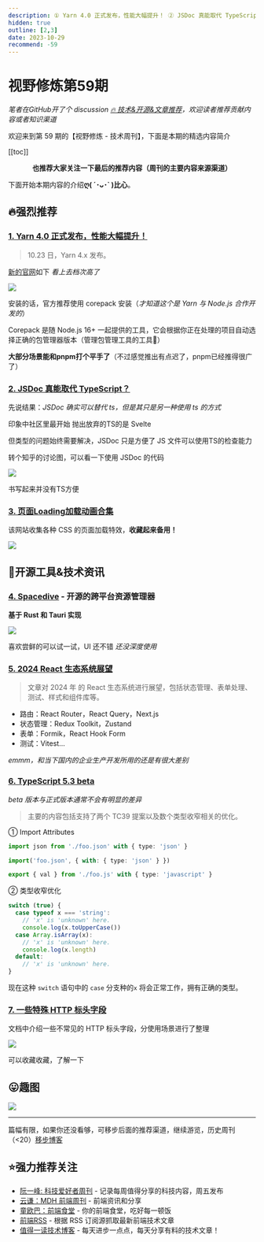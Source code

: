```yaml
---
description: ① Yarn 4.0 正式发布，性能大幅提升！ ② JSDoc 真能取代 TypeScript？ ③ 页面Loading加载动画合集 ④ Spacedive - 开源的跨平台资源管理器 ⑤ 2024 React 生态系统展望 ⑥ TypeScript 5.3 beta ⑦ 一些特殊 HTTP 标头字段
hidden: true
outline: [2,3]
date: 2023-10-29
recommend: -59
---
```


# 视野修炼第59期
*笔者在GitHub开了个 discussion [🔥 技术&开源&文章推荐](https://github.com/ATQQ/sugar-blog/discussions/123)，欢迎读者推荐贡献内容或者知识渠道*

欢迎来到第 59 期的【视野修炼 - 技术周刊】，下面是本期的精选内容简介

[[toc]]

<center>

**​也推荐大家关注一下最后的推荐内容（周刊的主要内容来源渠道）**
</center>

下面开始本期内容的介绍**ღ( ´･ᴗ･` )比心**。
## 🔥强烈推荐
### [1. Yarn 4.0 正式发布，性能大幅提升！](https://mp.weixin.qq.com/s/rVbjLXJ9MubsguTWP-blvg)

>10.23 日，Yarn 4.x 发布。

[新的官网](https://yarnpkg.com/)如下 *看上去档次高了*

![](https://img.cdn.sugarat.top/mdImg/MTY5ODU4NDQ0MzcwNQ==698584443705)

安装的话，官方推荐使用 corepack 安装（*才知道这个是 Yarn 与 Node.js 合作开发的*）

Corepack 是随 Node.js 16+ 一起提供的工具，它会根据你正在处理的项目自动选择正确的包管理器版本（管理包管理工具的工具🤭）

**大部分场景能和pnpm打个平手了**（不过感觉推出有点迟了，pnpm已经推得很广了）

### [2. JSDoc 真能取代 TypeScript？](https://juejin.cn/post/7292437487011856394)

先说结果：*JSDoc 确实可以替代 ts，但是其只是另一种使用 ts 的方式*

印象中社区里最开始 抛出放弃的TS的是 Svelte

但类型的问题始终需要解决，JSDoc 只是方便了 JS 文件可以使用TS的检查能力

转个知乎的讨论图，可以看一下使用 JSDoc 的代码

![](https://img.cdn.sugarat.top/mdImg/MTY5ODU4NjA5NTAyNA==698586095024)

书写起来并没有TS方便

### [3. 页面Loading加载动画合集](https://css-loaders.com/dots/)

该网站收集各种 CSS 的页面加载特效，**收藏起来备用！**

![](https://img.cdn.sugarat.top/mdImg/MTY5ODU4Njc5OTM5Ng==698586799396)

## 🔧开源工具&技术资讯
### [4. Spacedive](https://github.com/spacedriveapp/spacedrive) - 开源的跨平台资源管理器

**基于 Rust 和 Tauri 实现**

![](https://img.cdn.sugarat.top/mdImg/MTY5ODU4Nzg1NzUwNA==698587857504)

喜欢尝鲜的可以试一试，UI 还不错 *还没深度使用*

### [5. 2024 React 生态系统展望](https://dev.to/avinashvagh/react-ecosystem-in-2024-418k)
>文章对 2024 年 的 React 生态系统进行展望，包括状态管理、表单处理、测试、样式和组件库等。

* 路由：React Router，React Query，Next.js
* 状态管理：Redux Toolkit，Zustand
* 表单：Formik，React Hook Form
* 测试：Vitest...

*emmm，和当下国内的企业生产开发所用的还是有很大差别*

### [6. TypeScript 5.3 beta](https://juejin.cn/post/7286750827895996431?searchId=202310292206173560BB3DCAE3BC82A2BC)

*beta 版本与正式版本通常不会有明显的差异*

>主要的内容包括支持了两个 TC39 提案以及数个类型收窄相关的优化。

① Import Attributes

```ts
import json from './foo.json' with { type: 'json' }

import('foo.json', { with: { type: 'json' } })

export { val } from './foo.js' with { type: 'javascript' }
```

② 类型收窄优化

```ts
switch (true) {
  case typeof x === 'string':
    // 'x' is 'unknown' here.
    console.log(x.toUpperCase())
  case Array.isArray(x):
    // 'x' is 'unknown' here.
    console.log(x.length)
  default:
    // 'x' is 'unknown' here.
}
```
现在这种 `switch` 语句中的 `case` 分支种的`x` 将会正常工作，拥有正确的类型。

### [7. 一些特殊 HTTP 标头字段](https://book.hacktricks.xyz/network-services-pentesting/pentesting-web/special-http-headers)
文档中介绍一些不常见的 HTTP 标头字段，分使用场景进行了整理

![](https://img.cdn.sugarat.top/mdImg/MTY5ODU4NzMxNzA5NQ==698587317095)

可以收藏收藏，了解一下

## 😛趣图

![](https://img.cdn.sugarat.top/mdImg/MTY5ODU4NDE5MTM3Mg==698584191372)

---

篇幅有限，如果你还没看够，可移步后面的推荐渠道，继续游览，历史周刊（<20）[移步博客](https://sugarat.top/weekly/index.html)

## ⭐️强力推荐关注
* [阮一峰: 科技爱好者周刊](https://www.ruanyifeng.com/blog/archives.html) - 记录每周值得分享的科技内容，周五发布
* [云谦：MDH 前端周刊](https://www.yuque.com/chencheng/mdh-weekly) - 前端资讯和分享
* [童欧巴：前端食堂](https://github.com/Geekhyt/weekly) - 你的前端食堂，吃好每一顿饭
* [前端RSS](https://fed.chanceyu.com/) - 根据 RSS 订阅源抓取最新前端技术文章
* [值得一读技术博客](https://daily-blog.chlinlearn.top/) - 每天进步一点点，每天分享有料的技术文章！
